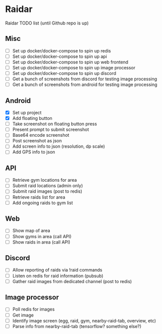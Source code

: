 # Raidar
Raidar TODO list (until Github repo is up)

## Misc
  - [ ] Set up docker/docker-compose to spin up redis
  - [ ] Set up docker/docker-compose to spin up api
  - [ ] Set up docker/docker-compose to spin up web frontend
  - [ ] Set up docker/docker-compose to spin up image processor
  - [ ] Set up docker/docker-compose to spin up discord
  - [ ] Get a bunch of screenshots from discord for testing image processing
  - [ ] Get a bunch of screenshots from android for testing image processing

## Android
  - [X] Set up project
  - [X] Add floating button
  - [ ] Take screenshot on floating button press
  - [ ] Present prompt to submit screenshot
  - [ ] Base64 encode screenshot
  - [ ] Post screenshot as json
  - [ ] Add screen info to json (resolution, dp scale)
  - [ ] Add GPS info to json

## API
  - [ ] Retrieve gym locations for area
  - [ ] Submit raid locations (admin only)
  - [ ] Submit raid images (post to redis)
  - [ ] Retrieve raids list for area
  - [ ] Add ongoing raids to gym list

## Web
  - [ ] Show map of area
  - [ ] Show gyms in area (call API)
  - [ ] Show raids in area (call API)

## Discord
  - [ ] Allow reporting of raids via !raid commands
  - [ ] Listen on redis for raid information (pubsub)
  - [ ] Gather raid images from dedicated channel (post to redis)

## Image processor
  - [ ] Poll redis for images
  - [ ] Get image
  - [ ] Identify image screen (egg, raid, gym, nearby-raid-tab, overview, etc)
  - [ ] Parse info from nearby-raid-tab (tensorflow? something else?)
